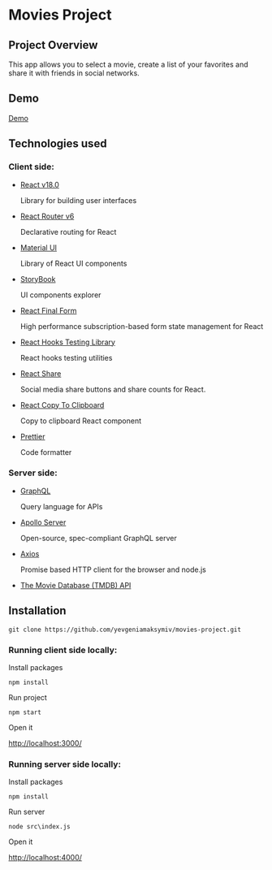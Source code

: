 # Movies Project

## Project Overview

This app allows you to select a movie, create a list of your favorites and share it with friends in social networks.

## Demo

[Demo](https://movies-project-live.netlify.app/)

## Technologies used

### Client side:

- [React v18.0](https://reactjs.org/docs/create-a-new-react-app.html)

  Library for building user interfaces

- [React Router v6](https://reactrouter.com/en/v6.3.0/getting-started/overview)

  Declarative routing for React

- [Material UI](https://mui.com/material-ui/getting-started/overview/)

  Library of React UI components 

- [StoryBook](https://storybook.js.org/docs/react/get-started/introduction)

  UI components explorer

- [React Final Form](https://final-form.org/docs/react-final-form/getting-started)

  High performance subscription-based form state management for React

- [React Hooks Testing Library](https://react-hooks-testing-library.com/)

  React hooks testing utilities 

- [React Share](https://www.npmjs.com/package/react-share)

  Social media share buttons and share counts for React.

- [React Copy To Clipboard](https://www.npmjs.com/package/react-copy-to-clipboard)

  Copy to clipboard React component

- [Prettier](https://prettier.io/)

  Code formatter 

### Server side:

- [GraphQL](https://graphql.org/graphql-js/)

  Query language for APIs

- [Apollo Server](https://www.apollographql.com/docs/apollo-server/)

  Open-source, spec-compliant GraphQL server

- [Axios](https://axios-http.com/docs/intro)

  Promise based HTTP client for the browser and node.js

- [The Movie Database (TMDB) API](https://www.themoviedb.org/documentation/api)

## Installation

```
git clone https://github.com/yevgeniamaksymiv/movies-project.git
```

### Running client side locally:

Install packages

```
npm install
```

Run project

```
npm start
```

Open it

[http://localhost:3000/](http://localhost:3000/)

### Running server side locally:

Install packages

```
npm install
```

Run server

```
node src\index.js
```

Open it

[http://localhost:4000/](http://localhost:4000/)
